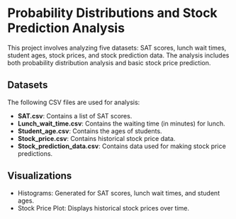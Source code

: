 # Probability Distributions and Stock Prediction Analysis

This project involves analyzing five datasets: SAT scores, lunch wait times, student ages, stock prices, and stock prediction data. The analysis includes both probability distribution analysis and basic stock price prediction.

## Datasets

The following CSV files are used for analysis:

- **SAT.csv**: Contains a list of SAT scores.
- **Lunch_wait_time.csv**: Contains the waiting time (in minutes) for lunch.
- **Student_age.csv**: Contains the ages of students.
- **Stock_price.csv**: Contains historical stock price data.
- **Stock_prediction_data.csv**: Contains data used for making stock price predictions.

## Visualizations

- Histograms: Generated for SAT scores, lunch wait times, and student ages.
- Stock Price Plot: Displays historical stock prices over time.
